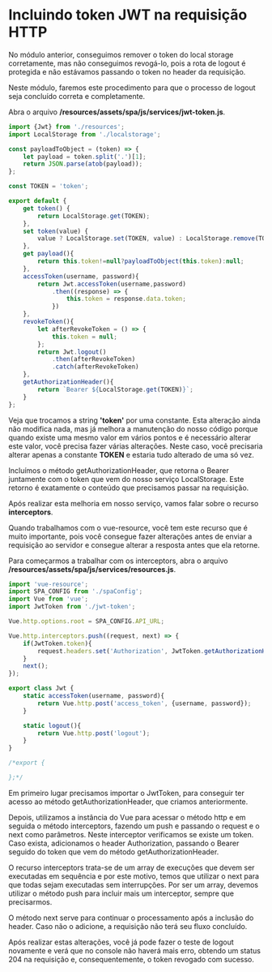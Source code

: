 # Incluindo token JWT na requisição HTTP

No módulo anterior, conseguimos remover o token do local storage corretamente, mas não conseguimos revogá-lo, pois a rota de logout é protegida e não estávamos passando o token no header da requisição.

Neste módulo, faremos este procedimento para que o processo de logout seja concluído correta e completamente.

Abra o arquivo **/resources/assets/spa/js/services/jwt-token.js**.

```js
import {Jwt} from './resources';
import LocalStorage from './localstorage';

const payloadToObject = (token) => {
    let payload = token.split('.')[1];
    return JSON.parse(atob(payload));
};

const TOKEN = 'token';

export default {
    get token() {
        return LocalStorage.get(TOKEN);
    },
    set token(value) {
        value ? LocalStorage.set(TOKEN, value) : LocalStorage.remove(TOKEN);
    },
    get payload(){
        return this.token!=null?payloadToObject(this.token):null;
    },
    accessToken(username, password){
        return Jwt.accessToken(username,password)
            .then((response) => {
                this.token = response.data.token;
            })
    },
    revokeToken(){
        let afterRevokeToken = () => {
            this.token = null;
        };
        return Jwt.logout()
            .then(afterRevokeToken)
            .catch(afterRevokeToken)
    },
    getAuthorizationHeader(){
        return `Bearer ${LocalStorage.get(TOKEN)}`;
    }
};
```

Veja que trocamos a string **'token'** por uma constante. Esta alteração ainda não modifica nada, mas já melhora a manutenção do nosso código porque quando existe uma mesmo valor em vários pontos e é necessário alterar este valor, você precisa fazer várias alterações. Neste caso, você precisaria alterar apenas a constante **TOKEN** e estaria tudo alterado de uma só vez.

Incluímos o método getAuthorizationHeader, que retorna o Bearer juntamente com o token que vem do nosso serviço LocalStorage. Este retorno é exatamente o conteúdo que precisamos passar na requisição.

Após realizar esta melhoria em nosso serviço, vamos falar sobre o recurso **interceptors**.

Quando trabalhamos com o vue-resource, você tem este recurso que é muito importante, pois você consegue fazer alterações antes de enviar a requisição ao servidor e consegue alterar a resposta antes que ela retorne.

Para começarmos a trabalhar com os interceptors, abra o arquivo **/resources/assets/spa/js/services/resources.js**.

```js
import 'vue-resource';
import SPA_CONFIG from './spaConfig';
import Vue from 'vue';
import JwtToken from './jwt-token';

Vue.http.options.root = SPA_CONFIG.API_URL;

Vue.http.interceptors.push((request, next) => {
    if(JwtToken.token){
        request.headers.set('Authorization', JwtToken.getAuthorizationHeader());
    }
    next();
});

export class Jwt {
    static accessToken(username, password){
        return Vue.http.post('access_token', {username, password});
    }

    static logout(){
        return Vue.http.post('logout');
    }
}

/*export {

};*/
```

Em primeiro lugar precisamos importar o JwtToken, para conseguir ter acesso ao método getAuthorizationHeader, que criamos anteriormente.

Depois, utilizamos a instância do Vue para acessar o método http e em seguida o método interceptors, fazendo um push e passando o request e o next como parâmetros. Neste interceptor verificamos se existe um token. Caso exista, adicionamos o header Authorization, passando o Bearer seguido do token que vem do método getAuthorizationHeader.

O recurso interceptors trata-se de um array de execuções que devem ser executadas em sequência e por este motivo, temos que utilizar o next para que todas sejam executadas sem interrupções. Por ser um array, devemos utilizar o método push para incluir mais um interceptor, sempre que precisarmos.

O método next serve para continuar o processamento após a inclusão do header. Caso não o adicione, a requisição não terá seu fluxo concluído.

Após realizar estas alterações, você já pode fazer o teste de logout novamente e verá que no console não haverá mais erro, obtendo um status 204 na requisição e, consequentemente, o token revogado com sucesso.